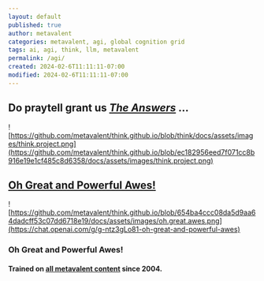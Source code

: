 ```yaml
---
layout: default
published: true
author: metavalent
categories: metavalent, agi, global cognition grid
tags: ai, agi, think, llm, metavalent
permalink: /agi/
created: 2024-02-6T11:11:11-07:00
modified: 2024-02-6T11:11:11-07:00
---
```


## Do praytell grant us <em><a href="https://github.com/users/metavalent/projects/2" target="_blank">The Answers</a></em> ...

![https://github.com/metavalent/think.github.io/blob/think/docs/assets/images/think.project.png](https://github.com/metavalent/think.github.io/blob/ec182956eed7f071cc8b916e19e1cf485c8d6358/docs/assets/images/think.project.png)
    
## <a href="https://chat.openai.com/g/g-ntz3gLo81-oh-great-and-powerful-awes" target="_blank">Oh Great and Powerful Awes!</a>

![https://github.com/metavalent/think.github.io/blob/654ba4ccc08da5d9aa64dadcff53c07dd6718e19/docs/assets/images/oh.great.awes.png](https://chat.openai.com/g/g-ntz3gLo81-oh-great-and-powerful-awes)
    
### Oh Great and Powerful Awes!
#### Trained on <a href="https://metavalent.com/">all metavalent content</a> since 2004.
